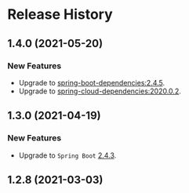 # Release History

## 1.4.0 (2021-05-20)
### New Features
- Upgrade to [spring-boot-dependencies:2.4.5](https://repo.maven.apache.org/maven2/org/springframework/boot/spring-boot-dependencies/2.4.5/spring-boot-dependencies-2.4.5.pom).
- Upgrade to [spring-cloud-dependencies:2020.0.2](https://repo.maven.apache.org/maven2/org/springframework/cloud/spring-cloud-dependencies/2020.0.2/spring-cloud-dependencies-2020.0.2.pom).



## 1.3.0 (2021-04-19)
### New Features
- Upgrade to `Spring Boot` [2.4.3](https://github.com/spring-projects/spring-boot/releases/tag/v2.4.3).

## 1.2.8 (2021-03-03)


